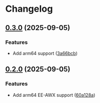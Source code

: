 # Changelog

## [0.3.0](https://github.com/ChainSafe/infra-docker/compare/ee-awx-v0.2.0...ee-awx-v0.3.0) (2025-09-05)


### Features

* Add arm64 support ([3a66bcb](https://github.com/ChainSafe/infra-docker/commit/3a66bcbecbb6c93f60b6b5e838f422ab061971a0))

## [0.2.0](https://github.com/ChainSafe/infra-docker/compare/ee-awx-v0.1.0...ee-awx-v0.2.0) (2025-09-05)


### Features

* Add arm64 EE-AWX support ([60a128a](https://github.com/ChainSafe/infra-docker/commit/60a128af5b596bf7b0de57a2e1a7dc9fafd39e83))
